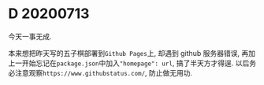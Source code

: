 # D 20200713

今天一事无成.

本来想把昨天写的五子棋部署到`Github Pages`上, 却遇到 github 服务器错误, 再加上一开始忘记在`package.json`中加入`"homepage": url`, 搞了半天方才得逞. 以后务必注意观察`https://www.githubstatus.com/`, 防止做无用功.
